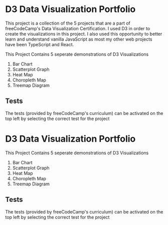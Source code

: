 # D3 Data Visualization Portfolio

This project is a collection of the 5 projects that are a part of freeCodeCamp's Data Visualization Certification. I used D3 in order to create the visualizations in this project. I also used this opportunity to better learn and understand vanilla JavaScript as most my other web projects have been TypeScript and React.

This Project Contains 5 seperate demonstrations of D3 Visualizations

1. Bar Chart
1. Scatterplot Graph
1. Heat Map
1. Choropleth Map
1. Treemap Diagram

## Tests

The tests (provided by freeCodeCamp's curriculum) can be activated on the top left by selecting the correct test for the project

# D3 Data Visualization Portfolio

This Project Contains 5 seperate demonstrations of D3 Visualizations

1. Bar Chart
1. Scatterplot Graph
1. Heat Map
1. Choropleth Map
1. Treemap Diagram

## Tests

The tests (provided by freeCodeCamp's curriculum) can be activated on the top left by selecting the correct test for the project
